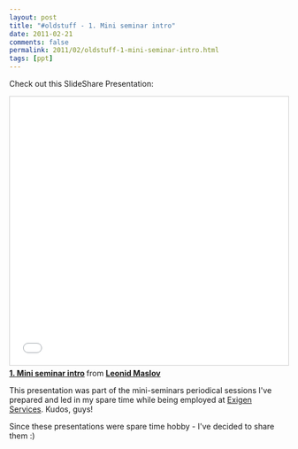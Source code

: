 ```yaml
---
layout: post
title: "#oldstuff - 1. Mini seminar intro"
date: 2011-02-21
comments: false
permalink: 2011/02/oldstuff-1-mini-seminar-intro.html
tags: [ppt]
---
```


Check out this SlideShare Presentation: <br />
<iframe src="//www.slideshare.net/slideshow/embed_code/key/ALi2V1Kn0A1Twq" width="595" height="485" frameborder="0" marginwidth="0" marginheight="0" scrolling="no" style="border:1px solid #CCC; border-width:1px; margin-bottom:5px; max-width: 100%;" allowfullscreen> </iframe> <div style="margin-bottom:5px"> <strong> <a href="//www.slideshare.net/leonidmaslov/mini-seminar-intro" title="1. Mini seminar intro" target="_blank">1. Mini seminar intro</a> </strong> from <strong><a href="//www.slideshare.net/leonidmaslov" target="_blank">Leonid Maslov</a></strong> </div>

This presentation was part of the mini-seminars periodical sessions I've prepared and led in my spare time while being employed at&nbsp;<a href="http://www.exigenservices.lv/">Exigen Services</a>. Kudos, guys!

Since these presentations were spare time hobby - I've decided to share them :)
